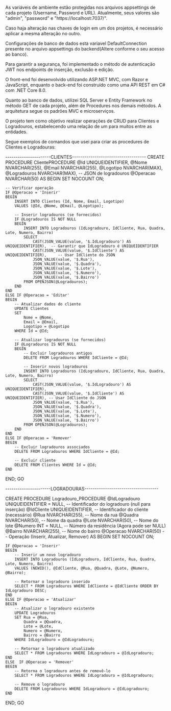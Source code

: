 As variáveis de ambiente estão protegidas nos arquivos appsettings de cada projeto (Username, Password e URL). Atualmente, seus valores são "admin", "password" e "https://localhost:7037/".

Caso haja alteração nas chaves de login em um dos projetos, é necessário aplicar a mesma alteração no outro.

Configurações de banco de dados esta variavel DefaultConnection presente no arquivo appsettings do backend(Altere conforme o seu acesso ao banco).

Para garantir a segurança, foi implementado o método de autenticação JWT nos endpoints de inserção, exclusão e edição.

O front-end foi desenvolvido utilizando ASP.NET MVC, com Razor e JavaScript, enquanto o back-end foi construído como uma API REST em C# com .NET Core 8.0.

Quanto ao banco de dados, utilizei SQL Server e Entity Framework no método GET de cada projeto, além de Procedures nos demais métodos.
A arquitetura segue os padrões MVC e microserviços.

O projeto tem como objetivo realizar operações de CRUD para Clientes e Logradouros, estabelecendo uma relação de um para muitos entre as entidades.

Segue exemplos de comandos que usei para criar as procedures de Clientes e Logradouras:

----------------------CLIENTES------------------------------------
CREATE PROCEDURE ClientePROCEDURE
    @Id UNIQUEIDENTIFIER,
    @Nome NVARCHAR(255),
    @Email NVARCHAR(255),
    @Logotipo NVARCHAR(MAX),
    @Logradouros NVARCHAR(MAX), -- JSON de logradouros
    @Operacao NVARCHAR(50)
AS
BEGIN
    SET NOCOUNT ON;

    -- Verificar operação
    IF @Operacao = 'Inserir'
    BEGIN
        INSERT INTO Clientes (Id, Nome, Email, Logotipo)
        VALUES (@Id, @Nome, @Email, @Logotipo);

        -- Inserir logradouros (se fornecidos)
        IF @Logradouros IS NOT NULL
        BEGIN
            INSERT INTO Logradouros (IdLogradouro, IdCliente, Rua, Quadra, Lote, Numero, Bairro)
            SELECT 
                CAST(JSON_VALUE(value, '$.IdLogradouro') AS UNIQUEIDENTIFIER),  -- Garantir que IdLogradouro é UNIQUEIDENTIFIER
                CAST(JSON_VALUE(value, '$.IdCliente') AS UNIQUEIDENTIFIER),     -- Usar IdCliente do JSON
                JSON_VALUE(value, '$.Rua'),
                JSON_VALUE(value, '$.Quadra'),
                JSON_VALUE(value, '$.Lote'),
                JSON_VALUE(value, '$.Numero'),
                JSON_VALUE(value, '$.Bairro')
            FROM OPENJSON(@Logradouros);
        END
    END
    ELSE IF @Operacao = 'Editar'
    BEGIN
        -- Atualizar dados do cliente
        UPDATE Clientes
        SET 
            Nome = @Nome,
            Email = @Email,
            Logotipo = @Logotipo
        WHERE Id = @Id;

        -- Atualizar logradouros (se fornecidos)
        IF @Logradouros IS NOT NULL
        BEGIN
            -- Excluir logradouros antigos
            DELETE FROM Logradouros WHERE IdCliente = @Id;

            -- Inserir novos logradouros
            INSERT INTO Logradouros (IdLogradouro, IdCliente, Rua, Quadra, Lote, Numero, Bairro)
            SELECT 
                CAST(JSON_VALUE(value, '$.IdLogradouro') AS UNIQUEIDENTIFIER),
                CAST(JSON_VALUE(value, '$.IdCliente') AS UNIQUEIDENTIFIER), -- Usar IdCliente do JSON
                JSON_VALUE(value, '$.Rua'),
                JSON_VALUE(value, '$.Quadra'),
                JSON_VALUE(value, '$.Lote'),
                JSON_VALUE(value, '$.Numero'),
                JSON_VALUE(value, '$.Bairro')
            FROM OPENJSON(@Logradouros);
        END
    END
    ELSE IF @Operacao = 'Remover'
    BEGIN
        -- Excluir logradouros associados
        DELETE FROM Logradouros WHERE IdCliente = @Id;

        -- Excluir cliente
        DELETE FROM Clientes WHERE Id = @Id;
    END
END;
GO

----------------------LOGRADOURAS------------------------------------

CREATE PROCEDURE Logradouro_PROCEDURE
    @IdLogradouro UNIQUEIDENTIFIER = NULL,      -- Identificador do logradouro (null para inserção)
    @IdCliente UNIQUEIDENTIFIER,                -- Identificador do cliente (necessário)
    @Rua NVARCHAR(255),                         -- Nome da rua
    @Quadra NVARCHAR(50),                       -- Nome da quadra
    @Lote NVARCHAR(50),                         -- Nome do lote
    @Numero INT = NULL,                         -- Número da residência (Agora pode ser NULL)
    @Bairro NVARCHAR(255),                      -- Nome do bairro
    @Operacao NVARCHAR(50)                      -- Operação (Inserir, Atualizar, Remover)
AS
BEGIN
    SET NOCOUNT ON;

    IF @Operacao = 'Inserir'
    BEGIN
        -- Inserir um novo logradouro
        INSERT INTO Logradouros (IdLogradouro, IdCliente, Rua, Quadra, Lote, Numero, Bairro)
        VALUES (NEWID(), @IdCliente, @Rua, @Quadra, @Lote, @Numero, @Bairro);
        
        -- Retornar o logradouro inserido
        SELECT * FROM Logradouros WHERE IdCliente = @IdCliente ORDER BY IdLogradouro DESC;
    END
    ELSE IF @Operacao = 'Atualizar'
    BEGIN
        -- Atualizar o logradouro existente
        UPDATE Logradouros
        SET Rua = @Rua,
            Quadra = @Quadra,
            Lote = @Lote,
            Numero = @Numero,
            Bairro = @Bairro
        WHERE IdLogradouro = @IdLogradouro;

        -- Retornar o logradouro atualizado
        SELECT * FROM Logradouros WHERE IdLogradouro = @IdLogradouro;
    END
    ELSE  IF @Operacao = 'Remover'
    BEGIN
        -- Retorna o logradouro antes de removê-lo
        SELECT * FROM Logradouros WHERE IdLogradouro = @IdLogradouro;

        -- Remove o logradouro
        DELETE FROM Logradouros WHERE IdLogradouro = @IdLogradouro;
    END
END;
GO
